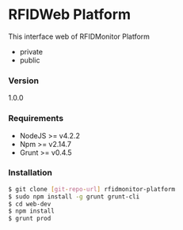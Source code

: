 # RFIDWeb Platform
This interface web of RFIDMonitor Platform
* private
* public

### Version
1.0.0

### Requirements
- NodeJS >= v4.2.2
- Npm >= v2.14.7
- Grunt >= v0.4.5

### Installation

```sh
$ git clone [git-repo-url] rfidmonitor-platform
$ sudo npm install -g grunt grunt-cli
$ cd web-dev
$ npm install
$ grunt prod
```

[RFIDMonitor]: <https://github.com/CELTAB/rfidmonitor>
